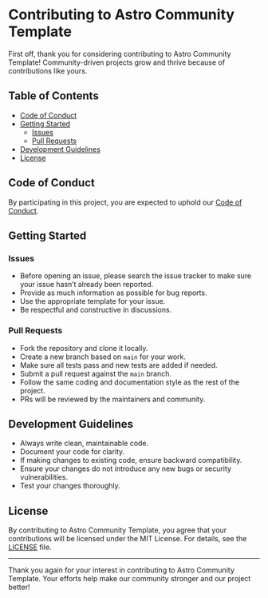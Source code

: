 # Contributing to Astro Community Template

First off, thank you for considering contributing to Astro Community Template! Community-driven projects grow and thrive because of contributions like yours.

## Table of Contents

- [Code of Conduct](#code-of-conduct)
- [Getting Started](#getting-started)
  - [Issues](#issues)
  - [Pull Requests](#pull-requests)
- [Development Guidelines](#development-guidelines)
- [License](#license)

## Code of Conduct

By participating in this project, you are expected to uphold our [Code of Conduct](CODE_OF_CONDUCT.md).

## Getting Started

### Issues

- Before opening an issue, please search the issue tracker to make sure your issue hasn’t already been reported.
- Provide as much information as possible for bug reports.
- Use the appropriate template for your issue.
- Be respectful and constructive in discussions.

### Pull Requests

- Fork the repository and clone it locally.
- Create a new branch based on `main` for your work.
- Make sure all tests pass and new tests are added if needed.
- Submit a pull request against the `main` branch.
- Follow the same coding and documentation style as the rest of the project.
- PRs will be reviewed by the maintainers and community.

## Development Guidelines

- Always write clean, maintainable code.
- Document your code for clarity.
- If making changes to existing code, ensure backward compatibility.
- Ensure your changes do not introduce any new bugs or security vulnerabilities.
- Test your changes thoroughly.

## License

By contributing to Astro Community Template, you agree that your contributions will be licensed under the MIT License. For details, see the [LICENSE](LICENSE) file.

---

Thank you again for your interest in contributing to Astro Community Template.
Your efforts help make our community stronger and our project better!
